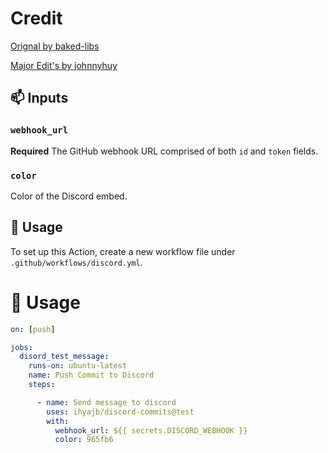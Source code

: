 # Credit

[Orignal by baked-libs](https://github.com/baked-libs/discord-webhook)

[Major Edit's by johnnyhuy](https://github.com/johnnyhuy/actions-discord-git-webhook)

## 📫 Inputs

### `webhook_url`

**Required** The GitHub webhook URL comprised of both `id` and `token` fields.

### `color`

Color of the Discord embed.

## :scroll: Usage

To set up this Action, create a new workflow file under `.github/workflows/discord.yml`.

# 📄 Usage

```yaml
on: [push]

jobs:
  disord_test_message:
    runs-on: ubuntu-latest
    name: Push Commit to Discord
    steps:

      - name: Send message to discord
        uses: ihyajb/discord-commits@test 
        with:
          webhook_url: ${{ secrets.DISCORD_WEBHOOK }}
          color: 965fb6

```